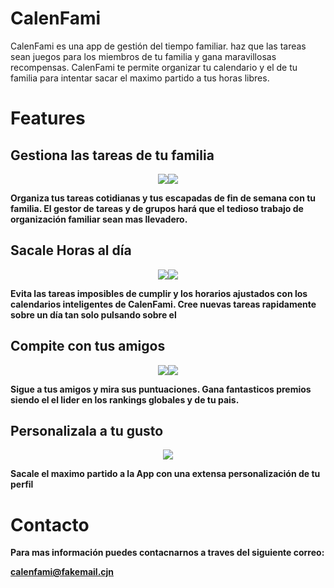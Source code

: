 # CalenFami

CalenFami es una app de gestión del tiempo familiar. haz que las tareas sean juegos para los miembros de tu familia y gana maravillosas recompensas. CalenFami te permite organizar tu calendario y el de tu familia para intentar sacar el maximo partido a tus horas libres. 

# Features

## Gestiona las tareas de tu familia
<div align="center"><img src="./imagenes/Tareas.png"><img src="./imagenes/Grupos.png"></div>

**Organiza tus tareas cotidianas y tus escapadas de fin de semana con tu familia. El gestor de tareas y de grupos hará que el tedioso trabajo de organización familiar sean mas llevadero.**

## Sacale Horas al día

<div align="center"><img src="./imagenes/CalendarioMensual.png"><img src="./imagenes/CalendarioSemanal.png"></div>

**Evita las tareas imposibles de cumplir y los horarios ajustados con los calendarios inteligentes de CalenFami. Cree nuevas tareas rapidamente sobre un día tan solo pulsando sobre el**

## Compite con tus amigos

<div align="center"><img src="./imagenes/Ranking.png"><img src="./imagenes/PerfilExterno.png"></div>

**Sigue a tus amigos y mira sus puntuaciones. Gana fantasticos premios siendo el el lider en los rankings globales y de tu pais.**

## Personalizala a tu gusto

<div align="center"><img src="./imagenes/Perfil.png"></div>

**Sacale el maximo partido a la App con una extensa personalización de tu perfil**

# Contacto

**Para mas información puedes contacnarnos a traves del siguiente correo:**

**calenfami@fakemail.cjn**